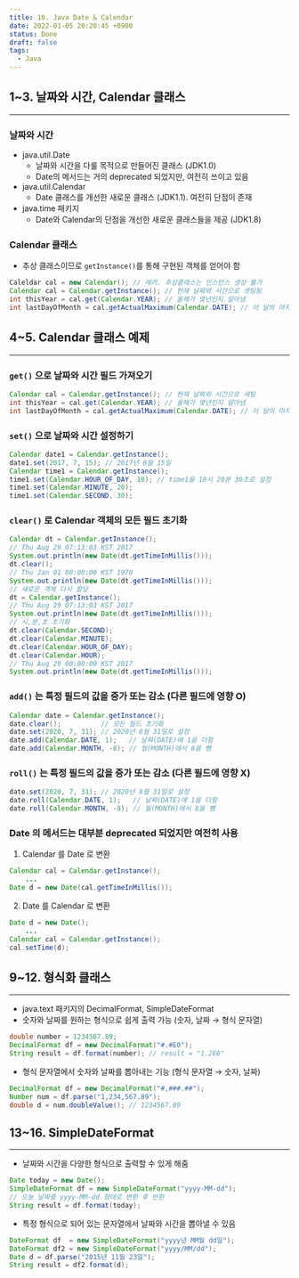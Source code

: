```yaml
---
title: 10. Java Date & Calendar
date: 2022-01-05 20:20:45 +0900
status: Done
draft: false
tags:
  - Java
---
```

## 1~3. 날짜와 시간, Calendar 클래스
---
### 날짜와 시간
- java.util.Date
	- 날짜와 시간을 다룰 목적으로 만들어진 클래스 (JDK1.0)
	- Date의 메서드는 거의 deprecated 되었지만, 여전히 쓰이고 있음
- java.util.Calendar
	- Date 클래스를 개선한 새로운 클래스 (JDK1.1). 여전히 단점이 존재
- java.time 패키지
	- Date와 Calendar의 단점을 개선한 새로운 클래스들을 제공 (JDK1.8)

### Calendar 클래스
- 추상 클래스이므로 `getInstance()`를 통해 구현된 객체를 얻어야 함
```java
Caleldar cal = new Calendar(); // 에러. 추상클래스는 인스턴스 생성 불가
Calendar cal = Calendar.getInstance(); // 현재 날짜와 시간으로 셋팅됨
int thisYear = cal.get(Calendar.YEAR); // 올해가 몇년인지 알아냄
int lastDayOfMonth = cal.getActualMaximum(Calendar.DATE); // 이 달의 마지막날
```

## 4~5. Calendar 클래스 예제
---
### `get()` 으로 날짜와 시간 필드 가져오기
```java
Calendar cal = Calendar.getInstance(); // 현재 날짜와 시간으로 세팅
int thisYear = cal.get(Calendar.YEAR); // 올해가 몇년인지 알아냄
int lastDayOfMonth = cal.getActualMaximum(Calendar.DATE); // 이 달의 마지막 날
```

### `set()` 으로 날짜와 시간 설정하기
```java
Calendar date1 = Calendar.getInstance();
date1.set(2017, 7, 15); // 2017년 8월 15일
Calendar time1 = Calendar.getInstance();
time1.set(Calendar.HOUR_OF_DAY, 10); // time1을 10시 20분 30초로 설정
time1.set(Calendar.MINUTE, 20);
time1.set(Calendar.SECOND, 30);
```

### `clear()` 로 Calendar 객체의 모든 필드 초기화
```java
Calendar dt = Calendar.getInstance();
// Thu Aug 29 07:13:03 KST 2017
System.out.println(new Date(dt.getTimeInMillis()));
dt.clear();
// Thu Jan 01 00:00:00 KST 1970
System.out.println(new Date(dt.getTimeInMillis()));
// 새로운 객체 다시 할당
dt = Calendar.getInstance();
// Thu Aug 29 07:13:03 KST 2017
System.out.println(new Date(dt.getTimeInMillis()));
// 시,분,초 초기화
dt.clear(Calendar.SECOND);
dt.clear(Calendar.MINUTE);
dt.clear(Calendar.HOUR_OF_DAY);
dt.clear(Calendar.HOUR);
// Thu Aug 29 00:00:00 KST 2017
System.out.println(new Date(dt.getTimeInMillis()));
```

### `add()` 는 특정 필드의 값을 증가 또는 감소 (다른 필드에 영향 O)
```java
Calendar date = Calendar.getInstance();
date.clear();          // 모든 필드 초기화
date.set(2020, 7, 31); // 2020년 8월 31일로 설정
date.add(Calendar.DATE, 1);   // 날짜(DATE)에 1을 더함
date.add(Calendar.MONTH, -8); // 월(MONTH)에서 8을 뺌
```

### `roll()` 는 특정 필드의 값을 증가 또는 감소 (다른 필드에 영향 X)
```java
date.set(2020, 7, 31); // 2020년 8월 31일로 설정
date.roll(Calendar.DATE, 1);   // 날짜(DATE)에 1을 더함
date.roll(Calendar.MONTH, -8); // 월(MONTH)에서 8을 뺌
```

### Date 의 메서드는 대부분 deprecated 되었지만 여전히 사용

1. Calendar 를 Date 로 변환
```java
Calendar cal = Calendar.getInstance();
	...
Date d = new Date(cal.getTimeInMillis());
```

2. Date 를 Calendar 로 변환
```java
Date d = new Date();
	...
Calendar cal = Calendar.getInstance();
cal.setTime(d);
```

## 9~12. 형식화 클래스
---
- java.text 패키지의 DecimalFormat, SimpleDateFormat
- 숫자와 날짜를 원하는 형식으로 쉽게 출력 가능 (숫자, 날짜 → 형식 문자열)
```java
double number = 1234567.89;
DecimalFormat df = new DecimalFormat("#.#E0");
String result = df.format(number); // result = "1.2E6"
```

- 형식 문자열에서 숫자와 날짜를 뽑아내는 기능 (형식 문자열 → 숫자, 날짜)
```java
DecimalFormat df = new DecimalFormat("#,###.##");
Number num = df.parse("1,234,567.89");
double d = num.doubleValue(); // 1234567.89
```

## 13~16. SimpleDateFormat
---
- 날짜와 시간을 다양한 형식으로 출력할 수 있게 해줌
```java
Date today = new Date();
SimpleDateFormat df = new SimpleDateFormat("yyyy-MM-dd");
// 오늘 날짜를 yyyy-MM-dd 형태로 변환 후 반환
String result = df.format(today);
```

- 특정 형식으로 되어 있는 문자열에서 날짜와 시간을 뽑아낼 수 있음
```java
DateFormat df  = new SimpleDateFormat("yyyy년 MM월 dd일");
DateFormat df2 = new SimpleDateFormat("yyyy/MM/dd");
Date d = df.parse("2015년 11월 23일");
String result = df2.format(d);
```
